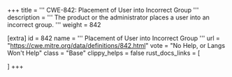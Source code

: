 +++
title = '''
CWE-842: Placement of User into Incorrect Group
'''
description	= '''
The product or the administrator places a user into an incorrect group.
'''
weight = 842

[extra]
id = 842
name = '''
Placement of User into Incorrect Group
'''
url = "https://cwe.mitre.org/data/definitions/842.html"
vote = "No Help, or Langs Won't Help"
class = "Base"
clippy_helps = false
rust_docs_links = [
	
]
+++
